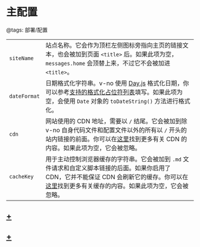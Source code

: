 # 主配置

@tags: 部署/配置

| | |
| - | - |
| `siteName` | 站点名称。它会作为顶栏左侧图标旁指向主页的链接文本，也会被加到页面 `<title>` 后。如果此项为空，`messages.home` 会顶替上来，不过它不会被加进 `<title>`。 |
| `dateFormat` | 日期格式化字符串。v-no 使用 [Day.js](https://github.com/iamkun/dayjs) 格式化日期，你可以参考[支持的格式化占位符列表](https://day.js.org/docs/zh-CN/display/format)填写。如果此项为空，会使用 `Date` 对象的 `toDateString()` 方法进行格式化。 |
| `cdn` | 网站使用的 CDN 地址，需要以 `/` 结尾。它会被加到除 v-no 自身代码文件和配置文件以外的所有以 `/` 开头的站内链接的前面。你可以在[这里](/docs/cdn.md "#")找到更多有关 CDN 的内容。如果此项为空，它会被忽略。 |
| `cacheKey` | 用于主动控制浏览器缓存的字符串。它会被加到 `.md` 文件请求和自定义脚本链接的后面。如果你启用了 CDN，它并不能保证 CDN 会刷新它的缓存。你可以在[这里](/docs/cache.md "#")找到更多有关缓存的内容。如果此项为空，它会被忽略。 |

## [+](/docs/conf-paths.md)

## [+](/docs/conf-messages.md)
